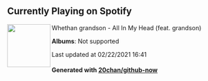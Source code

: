 ## Currently Playing on Spotify

[<img align="left" width="100" src="https://i.scdn.co/image/ab67616d0000b273808d80990a02b6dbfb09f8d3">](https://open.spotify.com/album/1KrTC1K1M7kMAMDWlH1coX)

Whethan grandson - All In My Head (feat. grandson)

**Albums**: Not supported

Last updated at 02/22/2021 16:41

#### Generated with [20chan/github-now](https://github.com/20chan/github-now)


<!--
**20chan/20chan** is a ✨ _special_ ✨ repository because its `README.md` (this file) appears on your GitHub profile.

Here are some ideas to get you started:

- 🔭 I’m currently working on ...
- 🌱 I’m currently learning ...
- 👯 I’m looking to collaborate on ...
- 🤔 I’m looking for help with ...
- 💬 Ask me about ...
- 📫 How to reach me: ...
- 😄 Pronouns: ...
- ⚡ Fun fact: ...
-->
